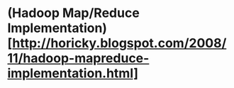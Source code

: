 # (Hadoop Map/Reduce Implementation)[http://horicky.blogspot.com/2008/11/hadoop-mapreduce-implementation.html]
